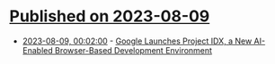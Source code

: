# [Published on 2023-08-09](index.md)

* [2023-08-09, 00:02:00](https://tech.slashdot.org/story/23/08/08/215204/google-launches-project-idx-a-new-ai-enabled-browser-based-development-environment?utm_source=rss1.0mainlinkanon&utm_medium=feed) - [Google Launches Project IDX, a New AI-Enabled Browser-Based Development Environment](https://tech.slashdot.org/story/23/08/08/215204/google-launches-project-idx-a-new-ai-enabled-browser-based-development-environment?utm_source=rss1.0mainlinkanon&utm_medium=feed)
